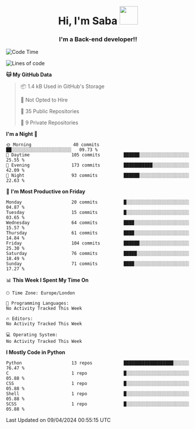 <h1 align="center">Hi, I'm Saba <img src="https://media.giphy.com/media/EdB2g3VFDoKs57oe1w/giphy.gif" width="50"></h1>
<h3 align="center">I'm a Back-end developer!!</h3>

<!--START_SECTION:waka-->
![Code Time](http://img.shields.io/badge/Code%20Time-805%20hrs%207%20mins-blue)

![Lines of code](https://img.shields.io/badge/From%20Hello%20World%20I%27ve%20Written-60.0%20thousand%20lines%20of%20code-blue)

**🐱 My GitHub Data** 

> 📦 1.4 kB Used in GitHub's Storage 
 > 
> 🚫 Not Opted to Hire
 > 
> 📜 35 Public Repositories 
 > 
> 🔑 9 Private Repositories 
 > 
**I'm a Night 🦉** 

```text
🌞 Morning                40 commits          ██░░░░░░░░░░░░░░░░░░░░░░░   09.73 % 
🌆 Daytime                105 commits         ██████░░░░░░░░░░░░░░░░░░░   25.55 % 
🌃 Evening                173 commits         ███████████░░░░░░░░░░░░░░   42.09 % 
🌙 Night                  93 commits          ██████░░░░░░░░░░░░░░░░░░░   22.63 % 
```
📅 **I'm Most Productive on Friday** 

```text
Monday                   20 commits          █░░░░░░░░░░░░░░░░░░░░░░░░   04.87 % 
Tuesday                  15 commits          █░░░░░░░░░░░░░░░░░░░░░░░░   03.65 % 
Wednesday                64 commits          ████░░░░░░░░░░░░░░░░░░░░░   15.57 % 
Thursday                 61 commits          ████░░░░░░░░░░░░░░░░░░░░░   14.84 % 
Friday                   104 commits         ██████░░░░░░░░░░░░░░░░░░░   25.30 % 
Saturday                 76 commits          █████░░░░░░░░░░░░░░░░░░░░   18.49 % 
Sunday                   71 commits          ████░░░░░░░░░░░░░░░░░░░░░   17.27 % 
```


📊 **This Week I Spent My Time On** 

```text
🕑︎ Time Zone: Europe/London

💬 Programming Languages: 
No Activity Tracked This Week

🔥 Editors: 
No Activity Tracked This Week

💻 Operating System: 
No Activity Tracked This Week
```

**I Mostly Code in Python** 

```text
Python                   13 repos            ███████████████████░░░░░░   76.47 % 
C                        1 repo              █░░░░░░░░░░░░░░░░░░░░░░░░   05.88 % 
CSS                      1 repo              █░░░░░░░░░░░░░░░░░░░░░░░░   05.88 % 
Shell                    1 repo              █░░░░░░░░░░░░░░░░░░░░░░░░   05.88 % 
SCSS                     1 repo              █░░░░░░░░░░░░░░░░░░░░░░░░   05.88 % 
```




 Last Updated on 09/04/2024 00:55:15 UTC
<!--END_SECTION:waka-->
